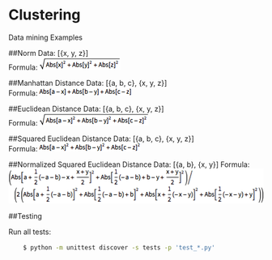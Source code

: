 Clustering
==========
Data mining Examples

##Norm
  Data:   [{x, y, z}] <br/>
  Formula:  ![alt tag](https://raw.githubusercontent.com/cenkbircanoglu/clustering/master/images/norm.gif)

##Manhattan Distance
  Data:   [{a, b, c}, {x, y, z}] <br/>
  Formula:  ![alt tag](https://raw.githubusercontent.com/cenkbircanoglu/clustering/master/images/manhattan_distance.gif)


##Euclidean Distance
  Data:   [{a, b, c}, {x, y, z}] <br/>
  Formula:  ![alt tag](https://raw.githubusercontent.com/cenkbircanoglu/clustering/master/images/euclidean_distance.gif)

##Squared Euclidean Distance
  Data:   [{a, b, c}, {x, y, z}] <br/>
  Formula:  ![alt tag](https://raw.githubusercontent.com/cenkbircanoglu/clustering/master/images/squared_euclidean_distance.gif)

##Normalized Squared Euclidean Distance
  Data:   [{a, b}, {x, y}]
  Formula:  ![alt tag](https://raw.githubusercontent.com/cenkbircanoglu/clustering/master/images/normalized_squared_euclidean_distance.gif)


##Testing

Run all tests:
```bash
    $ python -m unittest discover -s tests -p 'test_*.py'
```
